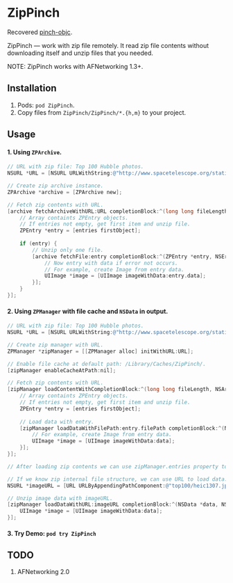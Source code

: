 ZipPinch
========

Recovered [pinch-objc](https://github.com/epatel/pinch-objc).

ZipPinch — work with zip file remotely. It read zip file contents without downloading itself and unzip files that you needed.

NOTE: ZipPinch works with AFNetworking 1.3+. 

Installation
-------
1. Pods: `pod ZipPinch`.
2. Copy files from `ZipPinch/ZipPinch/*.{h,m}` to your project.

Usage
-----
#### 1. Using `ZPArchive`.
```objective-c
// URL with zip file: Top 100 Hubble photos.
NSURL *URL = [NSURL URLWithString:@"http://www.spacetelescope.org/static/images/zip/top100/top100-large.zip"];

// Create zip archive instance.
ZPArchive *archive = [ZPArchive new];

// Fetch zip contents with URL.
[archive fetchArchiveWithURL:URL completionBlock:^(long long fileLength, NSArray *entries, NSError *error) {
    // Array containts ZPEntry objects.
    // If entries not empty, get first item and unzip file.
    ZPEntry *entry = [entries firstObject];
    
    if (entry) {
        // Unzip only one file.
        [archive fetchFile:entry completionBlock:^(ZPEntry *entry, NSError *error) {
            // Now entry with data if error not occurs.
            // For example, create Image from entry data.
            UIImage *image = [UIImage imageWithData:entry.data];
        }];
    }
}];
```

#### 2. Using `ZPManager` with file cache and `NSData` in output.
```objective-c
// URL with zip file: Top 100 Hubble photos.
NSURL *URL = [NSURL URLWithString:@"http://www.spacetelescope.org/static/images/zip/top100/top100-large.zip"];

// Create zip manager with URL.
ZPManager *zipManager = [[ZPManager alloc] initWithURL:URL];

// Enable file cache at default path: /Library/Caches/ZipPinch/.
[zipManager enableCacheAtPath:nil];

// Fetch zip contents with URL.
[zipManager loadContentWithCompletionBlock:^(long long fileLength, NSArray *entries, NSError *error) {
    // Array containts ZPEntry objects.
    // If entries not empty, get first item and unzip file.
    ZPEntry *entry = [entries firstObject];
    
    // Load data with entry.
    [zipManager loadDataWithFilePath:entry.filePath completionBlock:^(NSData *data, NSError *error) {
        // For example, create Image from entry data.
        UIImage *image = [UIImage imageWithData:data];
    }];
}];

// After loading zip contents we can use zipManager.entries property to unzip others files.

// If we know zip internal file structure, we can use URL to load data.
NSURL *imageURL = [URL URLByAppendingPathComponent:@"top100/heic1307.jpg"];

// Unzip image data with imageURL.
[zipManager loadDataWithURL:imageURL completionBlock:^(NSData *data, NSError *error) {
    UIImage *image = [UIImage imageWithData:data];
}];
```
#### 3. Try Demo: `pod try ZipPinch`

TODO
-----
1. AFNetworking 2.0
